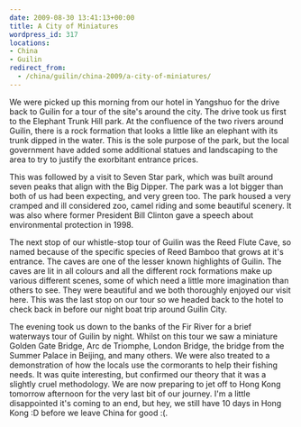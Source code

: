 ```yaml
---
date: 2009-08-30 13:41:13+00:00
title: A City of Miniatures
wordpress_id: 317
locations:
- China
- Guilin
redirect_from:
  - /china/guilin/china-2009/a-city-of-miniatures/
---
```


We were picked up this morning from our hotel in Yangshuo for the drive back to Guilin for a tour of the site's around the city. The drive took us first to the Elephant Trunk Hill park. At the confluence of the two rivers around Guilin, there is a rock formation that looks a little like an elephant with its trunk dipped in the water. This is the sole purpose of the park, but the local government have added some additional statues and landscaping to the area to try to justify the exorbitant entrance prices.<!-- more -->

[](http://travel.perry-online.me.uk/files/2012/08/sfpgMjAwOS8yMDA5LjA4LjA1IC0gMjAwOS4wOS4xMSBUb3VyIG9mIENoaW5hLzIwMDkuMDguMjYgLSAyMDA5LjA4LjMxIEd1aWxpbiAmIFlhbmdzaHVvLypJTUdfNDM5MC5KUEcqKmltYWdlZm9ybSoqMjYzZjBkMDQxMDM0NGM1YTk1YTJiNDY2N2FmNTdkZWU.jpg)This was followed by a visit to Seven Star park, which was built around seven peaks that align with the Big Dipper. The park was a lot bigger than both of us had been expecting, and very green too. The park housed a very cramped and ill considered zoo, camel riding and some beautiful scenery. It was also where former President Bill Clinton gave a speech about environmental protection in 1998.

The next stop of our whistle-stop tour of Guilin was the Reed Flute Cave, so named because of the specific species of Reed Bamboo that grows at it's entrance. The caves are one of the lesser known highlights of Guilin. The caves are lit in all colours and all the different rock formations make up various different scenes, some of which need a little more imagination than others to see. They were beautiful and we both thoroughly enjoyed our visit here. This was the last stop on our tour so we headed back to the hotel to check back in before our night boat trip around Guilin City.


The evening took us down to the banks of the Fir River for a brief waterways tour of Guilin by night. Whilst on this tour we saw a miniature Golden Gate Bridge, Arc de Triomphe, London Bridge, the bridge from the Summer Palace in Beijing, and many others. We were also treated to a demonstration of how the locals use the cormorants to help their fishing needs. It was quite interesting, but confirmed our theory that it was a slightly cruel methodology. We are now preparing to jet off to Hong Kong tomorrow afternoon for the very last bit of our journey. I'm a little disappointed it's coming to an end, but hey, we still have 10 days in Hong Kong :D before we leave China for good :(.
